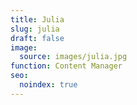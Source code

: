 ```yaml
---
title: Julia
slug: julia
draft: false
image:
  source: images/julia.jpg
function: Content Manager
seo:
  noindex: true
---
```

